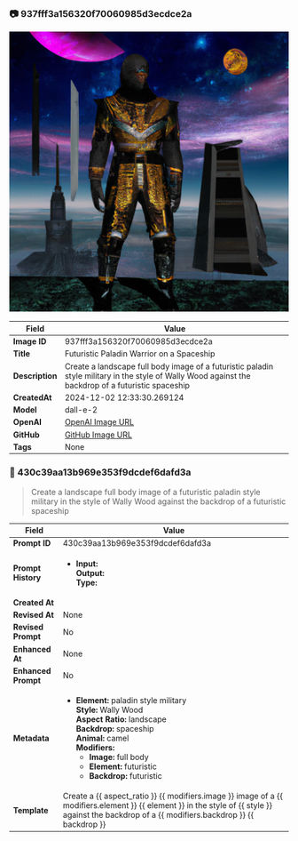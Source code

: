 

### 📷 937fff3a156320f70060985d3ecdce2a 


![data.id](./937fff3a156320f70060985d3ecdce2a.jpg)


| Field          | Value                                                                                                                     |
|----------------|---------------------------------------------------------------------------------------------------------------------------|
| **Image ID**             | 937fff3a156320f70060985d3ecdce2a                                                                                                             |
| **Title**           | Futuristic Paladin Warrior on a Spaceship                                                                                                       |
| **Description**           | Create a landscape full body image of a futuristic paladin style military in the style of Wally Wood against the backdrop of a futuristic spaceship                                                                                                       |
| **CreatedAt**        | 2024-12-02 12:33:30.269124                                                                                                        |
| **Model**        | dall-e-2                                                                                                        |
| **OpenAI**         | [OpenAI Image URL](https://oaidalleapiprodscus.blob.core.windows.net/private/org-TZj0gKpq3CiXdXNznVOkBYav/user-t5KW5S6yYiCS0u4yDWasqnEP/img-pNvje9DJQ0PWDpMNnD3MGgij.png?st=2024-12-02T11%3A33%3A23Z&se=2024-12-02T13%3A33%3A23Z&sp=r&sv=2024-08-04&sr=b&rscd=inline&rsct=image/png&skoid=d505667d-d6c1-4a0a-bac7-5c84a87759f8&sktid=a48cca56-e6da-484e-a814-9c849652bcb3&skt=2024-12-02T03%3A54%3A15Z&ske=2024-12-03T03%3A54%3A15Z&sks=b&skv=2024-08-04&sig=9q9tQDvBwETEqI2834ddFQmZ4lfAh3DL0gJxZazTAmQ%3D)                                                                                |
| **GitHub**         | [GitHub Image URL](https://github.com/Caneta-Silva/cyber-tomorrow/blob/main/images/937fff3a156320f70060985d3ecdce2a/937fff3a156320f70060985d3ecdce2a.jpg?raw=true)                                                                                |
| **Tags**       | None                                                                                                                   |

### 📜 430c39aa13b969e353f9dcdef6dafd3a

> Create a landscape full body image of a futuristic paladin style military in the style of Wally Wood against the backdrop of a futuristic spaceship

| Field          | Value                                                                                                                                                                      |
|----------------|----------------------------------------------------------------------------------------------------------------------------------------------------------------------------|
| **Prompt ID**  | 430c39aa13b969e353f9dcdef6dafd3a                                                                                                                                                            |
| **Prompt History** | <ul><li>**Input:**  <br> **Output:**  <br> **Type:** </li></ul> |
| **Created At** |                                                                                                                                                    |
| **Revised At** | None                                                                                                                                                   |
| **Revised Prompt** | No                                                                                                                                                                      |
| **Enhanced At** | None                                                                                                                                                  |
| **Enhanced Prompt** | No                                                                                                                                                                    |
| **Metadata**   | <ul><li>**Element:** paladin style military <br> **Style:** Wally Wood <br> **Aspect Ratio:** landscape <br> **Backdrop:** spaceship <br> **Animal:** camel <br> **Modifiers:**<ul><li>**Image:** full body</li><li>**Element:** futuristic</li><li>**Backdrop:** futuristic</li></ul></li></ul> |
| **Template**   | Create a {{ aspect_ratio }} {{ modifiers.image }} image of a {{ modifiers.element }} {{ element }} in the style of {{ style }} against the backdrop of a {{ modifiers.backdrop }} {{ backdrop }}                                                                                                                                           |


